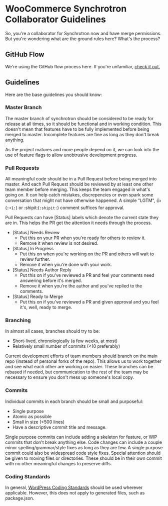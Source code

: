 # WooCommerce Synchrotron Collaborator Guidelines

So, you're a collaborator for Synchrotron now and have merge permissions. But
you're wondering what are the ground rules here? What's the process?

## GitHub Flow

We're using the GitHub flow process here. If you're unfamiliar,
[check it out.](https://guides.github.com/introduction/flow/)

## Guidelines

Here are the base guidelines you should know:

### Master Branch

The master branch of synchrotron should be considered to be ready for release
at all times, so it should be functional and in working condition. This doesn't
mean that features have to be fully implemented before being merged to master.
Incomplete features are fine as long as they don't break anything.

As the project matures and more people depend on it, we can look into the
use of feature flags to allow unobtrusive development progress.

### Pull Requests

All meaningful code should be in a Pull Request before being merged into
master. And each Pull Request should be reviewed by at least one other
team member before merging. This keeps the team engaged in what's going on.
It can help catch mistakes, discrepencies or even spark some conversation
that might not have otherwise happened. A simple "LGTM", :+1:(```:+1:```)
or :shipit:(```:shipit:```) comment suffices for approval.

Pull Requests can have [Status] labels which denote the current state they
are in. This helps the PR get the attention it needs through the process.

 * [Status] Needs Review
   - Put this on your PR when you're ready for others to review it.
   - Remove it when review is not desired.
 * [Status] In Progress
   - Put this on when you're working on the PR and others will wait to review further.
   - Remove it when you're done with your work.
 * [Status] Needs Author Reply
   - Put this on if you've reviewed a PR and feel your comments need answering before it's merged.
   - Remove it when you're the author and you've replied to the comments.
 * [Status] Ready to Merge
   - Put this on if you've reviewed a PR and given approval and you feel it's, well, ready to merge.

### Branching

In almost all cases, branches should try to be:

 * Short-lived, chronologically (a few weeks, at most)
 * Relatively small number of commits (<10 preferably)

Current development efforts of team members should branch on the main repo
(instead of personal forks of the repo). This allows us to work together
and see what each other are working on easier. These branches can be rebased
if needed, but communication to the rest of the team may be necessary to
ensure you don't mess up someone's local copy.

### Commits

Individual commits in each branch should be small and purposeful:

 * Single purpose
 * Atomic as possible
 * Small in size (<500 lines)
 * Have a descriptive commit title and message.

Single purpose commits can include adding a skeleton for feature, or
WIP commits that don't break anything else. Code changes can include a couple
minor spelling/grammar/style fixes as long as they are few.  A single purpose
commit could also be widespread code style fixes. Special attention should be
given to moving files or directories. These should be in their own commit with
no other meaningful changes to preserve diffs.

### Coding Standards

In general, [WordPress Coding Standards](https://codex.wordpress.org/WordPress_Coding_Standards)
should be used wherever applicable. However, this does not apply to generated
files, such as package.json.

